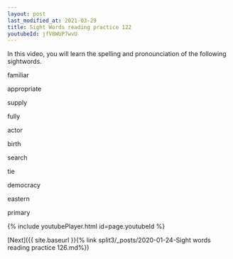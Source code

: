 ```yaml
---
layout: post
last_modified_at: 2021-03-29
title: Sight Words reading practice 122
youtubeId: jfV8WUP7wvU
---
```

 
In this video, you will learn the spelling and pronounciation of the following sightwords.

familiar

appropriate

supply

fully

actor

birth

search

tie

democracy

eastern

primary


 
{% include youtubePlayer.html id=page.youtubeId %}
 
 

[Next]({{ site.baseurl }}{% link  split3/_posts/2020-01-24-Sight words reading practice 126.md%})
 
